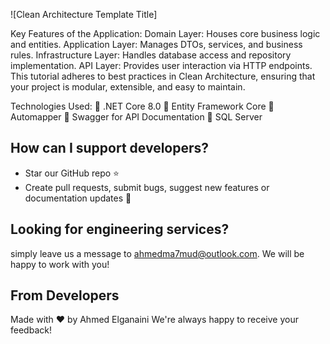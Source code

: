 
![Clean Architecture Template Title]


Key Features of the Application:
Domain Layer: Houses core business logic and entities.
Application Layer: Manages DTOs, services, and business rules.
Infrastructure Layer: Handles database access and repository implementation.
API Layer: Provides user interaction via HTTP endpoints.
This tutorial adheres to best practices in Clean Architecture, ensuring that your project is modular, extensible, and easy to maintain.

Technologies Used:
🔹 .NET Core 8.0
🔹 Entity Framework Core
🔹 Automapper
🔹 Swagger for API Documentation
🔹 SQL Server



## How can I support developers?

- Star our GitHub repo :star:
- Create pull requests, submit bugs, suggest new features or documentation updates :wrench:


## Looking for engineering services? 

 simply leave us a message to [ahmedma7mud@outlook.com](mailto:ahmedma7mud@outlook.com). We will be happy to work with you!

## From Developers

Made with :heart: by Ahmed Elganaini 
We're always happy to receive your feedback!
